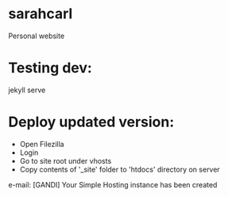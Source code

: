 # sarahcarl
Personal website

# Testing dev: 
jekyll serve

# Deploy updated version:
- Open Filezilla
- Login 
- Go to site root under vhosts
- Copy contents of '_site' folder to 'htdocs' directory on server

e-mail: [GANDI] Your Simple Hosting instance has been created
